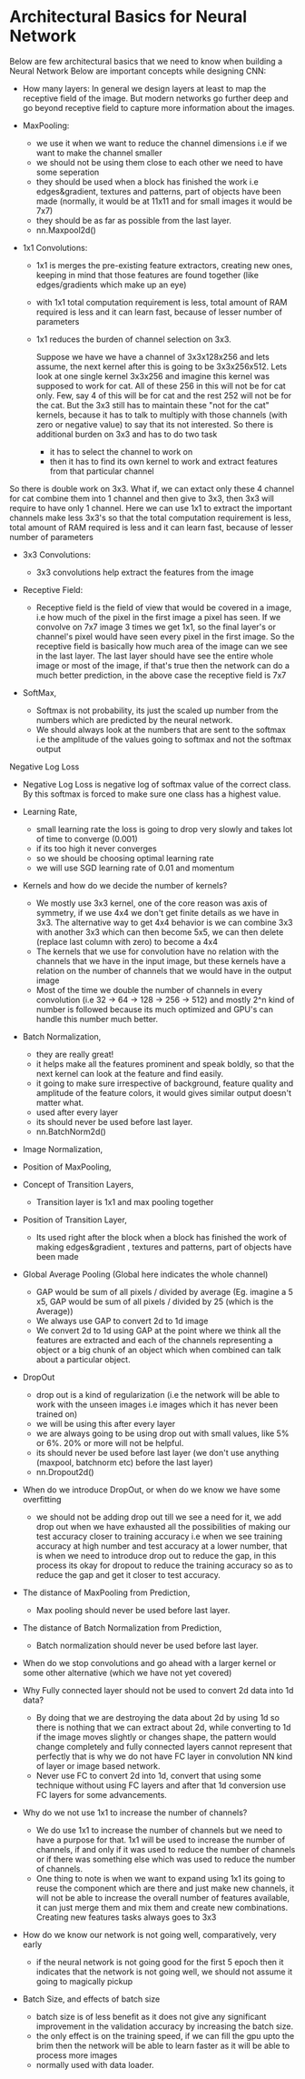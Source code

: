 # Architectural Basics for Neural Network

Below are few architectural basics that we need to know when building a Neural Network
Below are important concepts while designing CNN:

* How many layers: 
In general we design layers at least to map the receptive field of the image. But modern networks go further deep and go beyond receptive field to capture more information about the images. 

* MaxPooling:
  - we use it when we want to reduce the channel dimensions i.e if we want to make the channel smaller
  - we should not be using them close to each other we need to have some seperation
  - they should be used when a block has finished the work i.e edges&gradient, textures and patterns, part of objects have been made (normally, it would be at 11x11 and for small images it would be 7x7)
  - they should be as far as possible from the last layer.
  - nn.Maxpool2d()

* 1x1 Convolutions:
  - 1x1 is merges the pre-existing feature extractors, creating new ones, keeping in mind that those features are found together (like edges/gradients which make up an eye)
  - with 1x1 total computation requirement is less, total amount of RAM required is less and it can learn fast, because of lesser number of parameters
  - 1x1 reduces the burden of channel selection on 3x3.
      
    Suppose we have we have a channel of 3x3x128x256 and lets assume, the next kernel after this is going to be 3x3x256x512. Lets look at one single kernel 3x3x256 and imagine this kernel was supposed to work for cat. All of these 256 in this will not be for cat only. Few, say 4 of this will be for cat and the rest 252 will not be for the cat. But the 3x3 still has to maintain these "not for the cat" kernels, because it has to talk to multiply with those channels (with zero or negative value) to say that its not interested. So there is additional burden on 3x3 and has to do two task
    - it has to select the channel to work on 
    - then it has to find its own kernel to work and extract features from that particular channel 

So there is double work on 3x3. What if, we can extact only these 4 channel for cat combine them into 1 channel and then give to 3x3, then 3x3 will require to have only 1 channel. Here we can use 1x1 to extract the important channels make less 3x3's so that the total computation requirement is less, total amount of RAM required is less and it can learn fast, because of lesser number of parameters


* 3x3 Convolutions:
  - 3x3 convolutions help extract the features from the image

* Receptive Field:
  - Receptive field is the field of view that would be covered in a image, i.e how much of the pixel in the first image a pixel has seen. If we convolve on 7x7 image 3 times we get 1x1, so the final layer's or channel's pixel would have seen every pixel in the first image. So the receptive field is basically how much area of the image can we see in the last layer. The last layer should have see the entire whole image or most of the image, if that's true then the network can do a much better prediction, in the above case the receptive field is 7x7

* SoftMax,
  - Softmax is not probability, its just the scaled up number from the numbers which are predicted by the neural network.
  - We should always look at the numbers that are sent to the softmax i.e the amplitude of the values going to softmax and not the softmax output

Negative Log Loss
  - Negative Log Loss is negative log of softmax value of the correct class. By this softmax is forced to make sure one class has a highest value.

* Learning Rate,
  - small learning rate the loss is going to drop very slowly and takes lot of time to converge (0.001)
  - if its too high it never converges
  - so we should be choosing optimal learning rate
  - we will use SGD learning rate of 0.01 and momentum

* Kernels and how do we decide the number of kernels?
  - We mostly use 3x3 kernel, one of the core reason was axis of symmetry, if we use 4x4 we don't get finite details as we have in 3x3. The alternative way to get 4x4 behavior is we can combine 3x3 with another 3x3 which can then become 5x5, we can then delete (replace last column with zero) to become a 4x4
  - The kernels that we use for convolution have no relation with the channels that we have in the input image, but these kernels have a relation on the number of channels that we would have in the output image
  - Most of the time we double the number of channels in every convolution (i.e 32 -> 64 -> 128 -> 256 -> 512) and mostly 2^n kind of number is followed because its much optimized and GPU's can handle this number much better.

* Batch Normalization,
  - they are really great!
  - it helps make all the features prominent and speak boldly, so that the next kernel can look at the feature and find easily.
  - it going to make sure irrespective of background, feature quality and amplitude of the feature colors, it would gives similar output doesn't matter what. 
  - used after every layer
  - its should never be used before last layer.
  - nn.BatchNorm2d()


* Image Normalization,
* Position of MaxPooling,

* Concept of Transition Layers,
  - Transition layer is 1x1 and max pooling together

* Position of Transition Layer,
  - Its used right after the block when a block has finished the work of making edges&gradient ,  textures and patterns, part of objects have been made  

* Global Average Pooling (Global here indicates the whole channel)
  - GAP would be sum of all pixels / divided by average (Eg. imagine a 5 x5, GAP would be sum of all pixels / divided by 25  (which is the Average))
  - We always use GAP to convert 2d to 1d image 
  - We convert 2d to 1d using GAP at the point where we think all the features are extracted and each of the channels representing a object or a big chunk of an object which when combined can talk about a particular object.

* DropOut
  - drop out is a kind of regularization (i.e the network will be able to work with the unseen images i.e images which it has never been trained on)
  - we will be using this after every layer
  - we are always going to be using drop out with small values, like 5% or 6%. 20% or more will not be helpful.
  - its should never be used before last layer (we don't use anything (maxpool, batchnorm etc) before the last layer)
  - nn.Dropout2d()

* When do we introduce DropOut, or when do we know we have some overfitting
  - we should not be adding drop out till we see a need for it, we add drop out when we have exhausted all the possibilities of making our test accuracy closer to training accuracy i.e when we see training accuracy at high number and test accuracy at a lower number, that is when we need to introduce drop out to reduce the gap, in this process its okay for dropout to reduce the training accuracy so as to reduce the gap and get it closer to test accuracy.

* The distance of MaxPooling from Prediction,
  - Max pooling should never be used before last layer.

* The distance of Batch Normalization from Prediction,
  - Batch normalization should never be used before last layer.

* When do we stop convolutions and go ahead with a larger kernel or some other alternative (which we have not yet covered)

* Why Fully connected layer should not be used to convert 2d data into 1d data?
  - By doing that we are destroying the data about 2d by using 1d so there is nothing that we can extract about 2d, while converting to 1d if the image moves slightly or changes shape, the pattern would change completely and fully connected layers cannot represent that perfectly that is why we do not have FC layer in convolution NN kind of layer or image based network.
  - Never use FC to convert 2d into 1d, convert that using some technique without using FC layers and after that 1d conversion use FC layers for some advancements.

* Why do we not use 1x1 to increase the number of channels?
  - We do use 1x1 to increase the number of channels but we need to have a purpose for that. 1x1 will be used to increase the number of channels, if and only if it was used to reduce the number of channels or if there was something else which was used to reduce the number of channels.
  - One thing to note is when we want to expand using 1x1 its going to reuse the component which are there and just make new channels, it will not be able to increase the overall number of features available, it can just merge them and mix them and create new combinations. Creating new features tasks always goes to 3x3

* How do we know our network is not going well, comparatively, very early
  - if the neural network is not going good for the first 5 epoch then it indicates that the network is not going well, we should not assume it going to magically pickup

* Batch Size, and effects of batch size
  - batch size is of less benefit as it does not give any significant improvement in the validation accuracy by increasing the batch size.
  - the only effect is on the training speed, if we can fill the gpu upto the brim then the network will be able to learn faster as it will be able to process more images
  - normally used with data loader.

